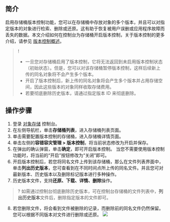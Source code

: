 ## 简介
启用存储桶版本控制功能，您可以在存储桶中存放对象的多个版本，并且可以对指定版本的对象进行检索、删除或还原。这有助于恢复被用户误删或应用程序故障而丢失的数据。本文介绍如何在控制台为存储桶开启版本控制，关于版本控制的更多介绍，请参见 [版本控制概述](https://intl.cloud.tencent.com/document/product/436/19883)。

>!
>- 一旦您对存储桶启用了版本控制，它将无法返回到未启用版本控制状态（初始状态）。但是，您可以对该存储桶暂停版本控制，这样后续新上传的同名对象将不会产生多个版本。
>- 开启了版本控制后，新上传的同名对象将会产生多个版本并占用存储空间，因此这些版本的对象同样收取存储费用。
>- 若要彻底删除历史版本，请通过指定版本 ID 来彻底删除。
>

## 操作步骤
1. 登录 [对象存储](https://console.cloud.tencent.com/cos5) 控制台。
2. 在左侧导航栏，单击**存储桶列表**，进入存储桶列表页面。
3. 单击需要配置版本控制的存储桶，进入存储桶详情页面。
4. 单击左侧的**容错容灾管理 > 版本控制**，将当前状态修改为开启并保存。
5. 在弹出的确认弹窗，单击**确定**，即可开启版本控制。
当您不需要使用版本控制功能时，将当前的“开启”按钮修改为“关闭”即可。
6. 开启版本控制后，若您将同名文件上传到该存储桶，那么在文件列表界面中，单击**列出历史版本**，您可查看到在不同时间点所上传的同名文件。并且您可对最新版本、历史版本以及删除标记版本进行多种操作。
7. 历史版本文件，支持**还原、下载、详情、删除**操作。
>? 如需通过控制台彻底删除历史版本，可在控制台存储桶的文件列表中，**列出历史版本**文件后，删除指定版本的文件即可。

>
8. 若您删除文件，将会看到文件被删除的记录，而删除前的同名文件仍然保留。您可以根据不同版本对文件进行删除或还原。
![](https://main.qcloudimg.com/raw/115cf04687fb375105eddbb9bd883809.png)
